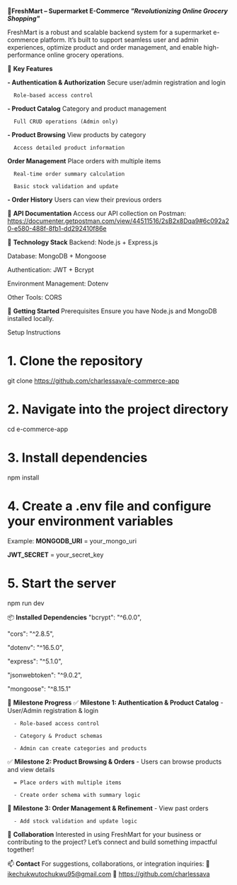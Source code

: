 **🛒FreshMart – Supermarket E-Commerce  _"Revolutionizing Online Grocery Shopping"_**

FreshMart is a robust and scalable backend system for a supermarket e-commerce platform. It’s built to support seamless user and admin experiences, optimize product and order management, and enable high-performance online grocery operations.

🚀 **Key Features**

**- Authentication & Authorization**
      Secure user/admin registration and login
      
      Role-based access control
      
**- Product Catalog**
      Category and product management
      
      Full CRUD operations (Admin only)
**- Product Browsing**
      View products by category
      
      Access detailed product information
**Order Management**
      Place orders with multiple items
      
      Real-time order summary calculation
      
      Basic stock validation and update
**- Order History**
    Users can view their previous orders

📖 **API Documentation**
Access our API collection on Postman:  https://documenter.getpostman.com/view/44511516/2sB2x8Dqa9#6c092a20-e580-488f-8fb1-dd292410f86e

🧰 **Technology Stack**
Backend: Node.js + Express.js

Database: MongoDB + Mongoose

Authentication: JWT + Bcrypt

Environment Management: Dotenv

Other Tools: CORS

🧪 **Getting Started**
Prerequisites
Ensure you have Node.js and MongoDB installed locally.

Setup Instructions

# 1. Clone the repository
git clone https://github.com/charlessava/e-commerce-app

# 2. Navigate into the project directory
cd e-commerce-app

# 3. Install dependencies
npm install

# 4. Create a .env file and configure your environment variables
Example:
**MONGODB_URI** = your_mongo_uri

**JWT_SECRET** = your_secret_key

# 5. Start the server
npm run dev

📦 **Installed Dependencies**
  "bcrypt": "^6.0.0",
  
  "cors": "^2.8.5",
  
  "dotenv": "^16.5.0",
  
  "express": "^5.1.0",
  
  "jsonwebtoken": "^9.0.2",
  
  "mongoose": "^8.15.1"
  
🎯 **Milestone Progress**
✅ **Milestone 1: Authentication & Product Catalog**
      - User/Admin registration & login
      
      - Role-based access control
      
      - Category & Product schemas
      
      - Admin can create categories and products

✅ **Milestone 2: Product Browsing & Orders**
      - Users can browse products and view details
      
      = Place orders with multiple items
      
      - Create order schema with summary logic

🔄 **Milestone 3: Order Management & Refinement**
      - View past orders
      
      - Add stock validation and update logic

🤝 **Collaboration**
Interested in using FreshMart for your business or contributing to the project?
Let’s connect and build something impactful together!

📫 **Contact**
For suggestions, collaborations, or integration inquiries:
📧 ikechukwutochukwu95@gmail.com
🔗 https://github.com/charlessava
